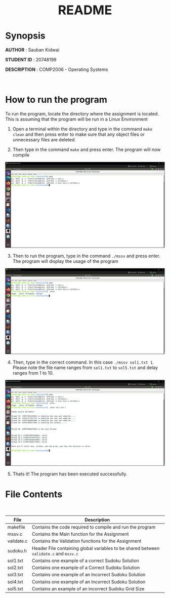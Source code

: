 **<p style="text-align: center; font-size: 40px;">README</p>**

# Synopsis

**AUTHOR** : Sauban Kidwai

**STUDENT ID** : 20748199

**DESCRIPTION** : COMP2006 - Operating Systems 

<br>

# How to run the program
To run the program, locate the directory where the assignment is located. This is assuming that the program will be run in a Linux Environment

1. Open a terminal within the directory and type in the command `make clean` and then press enter to make sure that any object files or unnecessary files are deleted.

2. Then type in the command `make` and press enter. The program will now compile

![Compile 1](MVSS_Github_Copy/img/compile2.png)

3. Then to run the program, type in the command `./mssv` and press enter. The program will display the usage of the program

![Compile 2](MVSS_Github_Copy/img/compile3.png)

4. Then, type in the correct command. In this case `./mssv sol1.txt 1`. Please note the file name ranges from `sol1.txt` to `sol5.txt` and delay ranges from 1 to 10.

![Compile 3](MVSS_Github_Copy/img/compile4.png)

5. Thats it! The program has been executed successfully.

<div style="page-break-after: always"></div>



# File Contents
<br>

| **File**   | **Description**                                                                        |
|------------|----------------------------------------------------------------------------------------|
|  makefile  | Contains the code required to compile and run the program                              |
|   mssv.c   | Contains the Main function for the Assignment                                          |
| validate.c | Contains the Validation functions for the Assignment                                   |
|  sudoku.h  | Header File containing global variables to be shared between `validate.c` and `mssv.c` |
|  sol1.txt  | Contains one example of a correct Sudoku Solution                                      |
|  sol2.txt  | Contains one example of a Correct Sudoku Solution                                      |
|  sol3.txt  | Contains one example of an Incorrect Sudoku Solution                                   |
|  sol4.txt  | Contains one example of an Incorrect Sudoku Solution                                   |
|  sol5.txt  | Contains an example of an incorrect Sudoku Grid Size                                   |

